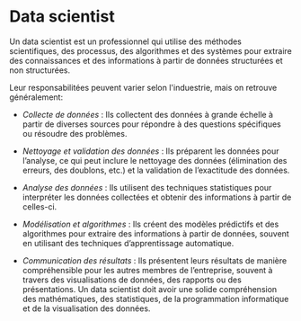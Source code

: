 # Data scientist

Un data scientist est un professionnel qui utilise des méthodes scientifiques, des processus, des algorithmes et des systèmes pour extraire des connaissances et des informations à partir de données structurées et non structurées.

Leur responsabilitées peuvent varier selon l'induestrie, mais on retrouve généralement: 

- *Collecte de données* : Ils collectent des données à grande échelle à partir de diverses sources pour répondre à des questions spécifiques ou résoudre des problèmes.


- *Nettoyage et validation des données* : Ils préparent les données pour l’analyse, ce qui peut inclure le nettoyage des données (élimination des erreurs, des doublons, etc.) et la validation de l’exactitude des données.


- *Analyse des données* : Ils utilisent des techniques statistiques pour interpréter les données collectées et obtenir des informations à partir de celles-ci.


- *Modélisation et algorithmes* : Ils créent des modèles prédictifs et des algorithmes pour extraire des informations à partir de données, souvent en utilisant des techniques d’apprentissage automatique.


- *Communication des résultats* : Ils présentent leurs résultats de manière compréhensible pour les autres membres de l’entreprise, souvent à travers des visualisations de données, des rapports ou des présentations.
Un data scientist doit avoir une solide compréhension des mathématiques, des statistiques, de la programmation informatique et de la visualisation des données. 

